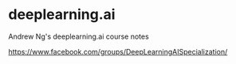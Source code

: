 # deeplearning.ai
Andrew Ng's deeplearning.ai course notes

https://www.facebook.com/groups/DeepLearningAISpecialization/
